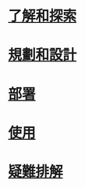 # [了解和探索](/understand-explore/what-is-ata)
# [規劃和設計](/plan-design/ata-architecture)
# [部署](/advanced-threat-analytics/deploy-use/preinstall-ata)
# [使用](/advanced-threat-analytics/deploy-use/operate-ata)
# [疑難排解](/troubleshoot/troubleshooting-ata-known-errors)


<!--HONumber=Oct16_HO5-->


